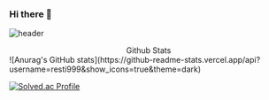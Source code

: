 ### Hi there 👋

<!--
**resti999/resti999** is a ✨ _special_ ✨ repository because its `README.md` (this file) appears on your GitHub profile.

Here are some ideas to get you started:

- 🔭 I’m currently working on ...
- 🌱 I’m currently learning ...
- 👯 I’m looking to collaborate on ...
- 🤔 I’m looking for help with ...
- 💬 Ask me about ...
- 📫 How to reach me: ...
- 😄 Pronouns: ...
- ⚡ Fun fact: ...
-->

![header](https://capsule-render.vercel.app/api?type=shark&color=auto&height=300&section=header&text=resti999%20&fontSize=90)

<div align="center">Github Stats</div>
![Anurag's GitHub stats](https://github-readme-stats.vercel.app/api?username=resti999&show_icons=true&theme=dark)


[![Solved.ac Profile](http://mazassumnida.wtf/api/generate_badge?boj=spookey)](https://solved.ac/spookey)
